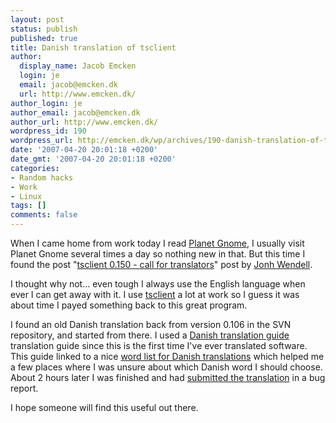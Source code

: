 ```yaml
---
layout: post
status: publish
published: true
title: Danish translation of tsclient
author:
  display_name: Jacob Emcken
  login: je
  email: jacob@emcken.dk
  url: http://www.emcken.dk/
author_login: je
author_email: jacob@emcken.dk
author_url: http://www.emcken.dk/
wordpress_id: 190
wordpress_url: http://emcken.dk/wp/archives/190-danish-translation-of-tsclient.html
date: '2007-04-20 20:01:18 +0200'
date_gmt: '2007-04-20 20:01:18 +0200'
categories:
- Random hacks
- Work
- Linux
tags: []
comments: false
---
```

When I came home from work today I read [Planet Gnome][pgo], I usually visit Planet Gnome several times a day so nothing new in that.
But this time I found the post "[tsclient 0.150 - call for translators][1]" post by [Jonh Wendell][2].

I thought why not... even tough I always use the English language when ever I can get away with it.
I use [tsclient][] a lot at work so I guess it was about time I payed something back to this great program.

I found an old Danish translation back from version 0.106 in the SVN repository, and started from there.
I used a [Danish translation guide][3] translation guide since this is the first time I've ever translated software.
This guide linked to a nice [word list for Danish translations][4] which helped me a few places where I was unsure about which Danish word I should choose. About 2 hours later I was finished and had [submitted the translation][translation] in a bug report.

I hope someone will find this useful out there.

[pgo]: http://planet.gnome.org/
[1]: http://www.bani.com.br/index.php/2007/04/20/tsclient-0150-call-for-translators/
[2]: http://www.bani.com.br/
[tsclient]: http://sourceforge.net/projects/tsclient
[3]: http://www.klid.dk/dansk/oversaet.html
[4]: http://www.klid.dk/dansk/ordlister/ordliste.html
[translation]: http://sourceforge.net/tracker/index.php?func=detail&amp;aid=1704517&amp;group_id=192483&amp;atid=941574

